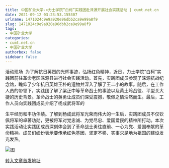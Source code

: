 ```yaml
---
title: 中国矿业大学->力土学院“白柯”实践团赴涞源开展社会实践活动 | cumt.net.cn
date: 2021-09-12 03:23:53.155307
urlname: 1471024c9e9a920e96dbb2ca9e99a8f9
slug: 1471024c9e9a920e96dbb2ca9e99a8f9
tags: 
- 中国矿业大学
categories:
- cumt.net.cn
- 中国矿业大学
authorbox: false
sidebar: false
---
```

活动现场  为了解抗日英烈的光辉事迹，弘扬红色精神，近日，力土学院“白柯”实践团前往革命老区涞源县进行社会实践活动。首先，实践团成员参观了涞源抗战纪念馆，瞻仰了少年抗日英雄王朴的遗物并深入了解了王二小的故事。随后，在工作人员的带领下，实践团了解了梁正中等革命战士的事迹以及黄土岭战役、平型关大捷的历史背景。革命战士的英勇让成员们深受震撼，敬佩之情油然而生。最后，工作人员向实践团成员介绍了杨成武将军的
<!--more-->
生平经历和丰功伟绩。了解到杨成武将军光荣而伟大的一生后，实践团成员不仅钦佩将军的卓著功勋，更被将军对党忠诚、为党尽忠、爱国爱民的精神所打动。本次实践活动让实践团成员深刻体会到了革命战士勇往直前、一心为党、爱国奉献的革命精神。成员们纷纷表示要传承红色基因，坚定不移、实事求是地为祖国的建设发光发热。

![图](http://xwzx.cumt.edu.cn/_upload/article/images/2d/b2/ed6dfde84947a1cad5cab7d2f940/8eb9b7ca-cbec-46ce-8f3d-d1a3ed9d857e.jpg)

[转入文章首发地址](http://xwzx.cumt.edu.cn/3d/a1/c523a605601/page.htm)